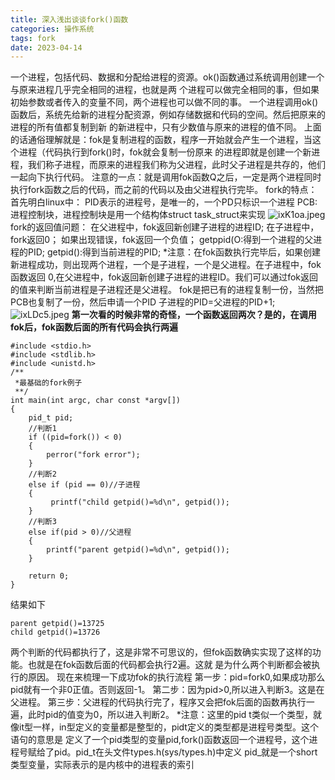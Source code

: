 ```yaml
---
title: 深入浅出谈谈fork()函数
categories: 操作系统
tags: fork
date: 2023-04-14
---
```

一个进程，包括代码、数据和分配给进程的资源。ok()函数通过系统调用创建一个与原来进程几乎完全相同的进程，也就是两
个进程可以做完全相同的事，但如果初始参数或者传入的变量不同，两个进程也可以做不同的事。
一个进程调用ok()函数后，系统先给新的进程分配资源，例如存储数据和代码的空间。然后把原来的进程的所有值都复制到新
的新进程中，只有少数值与原来的进程的值不同。
上面的话通俗理解就是：fok是复制进程的函数，程序一开始就会产生一个进程，当这个进程（代码执行到fork()时，fok就会复制一份原来
的进程即就是创建一个新进程，我们称子进程，而原来的进程我们称为父进程，此时父子进程是共存的，他们一起向下执行代码。
注意的一点：就是调用fok函数Q之后，一定是两个进程同时执行fork函数之后的代码，而之前的代码以及由父进程执行完毕。
fork的特点：
首先明白linux中：
PID表示的进程号，是唯一的，一个PD只标识一个进程
PCB:进程控制块，进程控制块是用一个结构体struct task_struct来实现
![ixK1oa.jpeg](https://i.328888.xyz/2023/04/14/ixK1oa.jpeg)
fork的返回值问题：
在父进程中，fok返回新创建子进程的进程ID;
在子进程中，fork返回0；
如果出现错误，fok返回一个负值；
getppid(O:得到一个进程的父进程的PID;
getpid():得到当前进程的PID;
*注意：在fok函数执行完毕后，如果创建新进程成功，则出现两个进程，一个是子进程，一个是父进程。在子进程中，fok函数返回
0,在父进程中，fok返回新创建子进程的进程ID。我们可以通过fok返回的值来判断当前进程是子进程还是父进程。
fok是把已有的进程复制一份，当然把PCB也复制了一份，然后申请一个PID
子进程的PID=父进程的PID+1;
![ixLDc5.jpeg](https://i.328888.xyz/2023/04/14/ixLDc5.jpeg)
**第一次看的时候非常的奇怪，一个函数返回两次？是的，在调用fok后，fok函数后面的所有代码会执行两遍**
```
#include <stdio.h>
#include <stdlib.h>
#include <unistd.h>
/**
 *最基础的fork例子
 **/
int main(int argc, char const *argv[])
{
    pid_t pid;
    //判断1
    if ((pid=fork()) < 0)
    {
        perror("fork error");
    }
    //判断2
    else if (pid == 0)//子进程
    {
         printf("child getpid()=%d\n", getpid());
    }
    //判断3
    else if(pid > 0)//父进程
    {
        printf("parent getpid()=%d\n", getpid());
    }
 
    return 0;
}
```
结果如下
```
parent getpid()=13725
child getpid()=13726
```
两个判断的代码都执行了，这是非常不可思议的，但fok函数确实实现了这样的功能。也就是在fok函数后面的代码都会执行2遍。这就
是为什么两个判断都会被执行的原因。
现在来梳理一下成功fok的执行流程
第一步：pid=fork0,如果成功那么pid就有一个非0正值。否则返回-1。
第二步：因为pid>0,所以进入判断3。这是在父进程。
第三步：父进程的代码执行完了，程序又会把fok后面的函数再执行一遍，此时pid的值变为0，所以进入判断2。
*注意：这里的pid t类似一个类型，就像it型一样，in型定义的变量都是整型的，pidt定义的类型都是进程号类型。这个语句的意思是
定义了一个pid类型的变量pid,fork()函数返回一个进程号，这个进程号赋给了pid。pid_t在头文件types.h(sys/types.h)中定义
pid_就是一个short类型变量，实际表示的是内核中的进程表的索引

